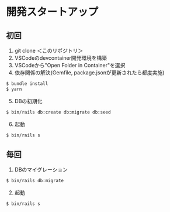 # 開発スタートアップ

## 初回

1. git clone ＜このリポジトリ＞
2. VSCodeのdevcontainer開発環境を構築
3. VSCodeから"Open Folder in Container"を選択
4. 依存関係の解決(Gemfile, package.jsonが更新されたら都度実施)
```bash
$ bundle install
$ yarn
```
5. DBの初期化
```bash
$ bin/rails db:create db:migrate db:seed
```
6. 起動
```
$ bin/rails s
```


## 毎回

1. DBのマイグレーション
```bash
$ bin/rails db:migrate
```
2. 起動
```
$ bin/rails s
```
